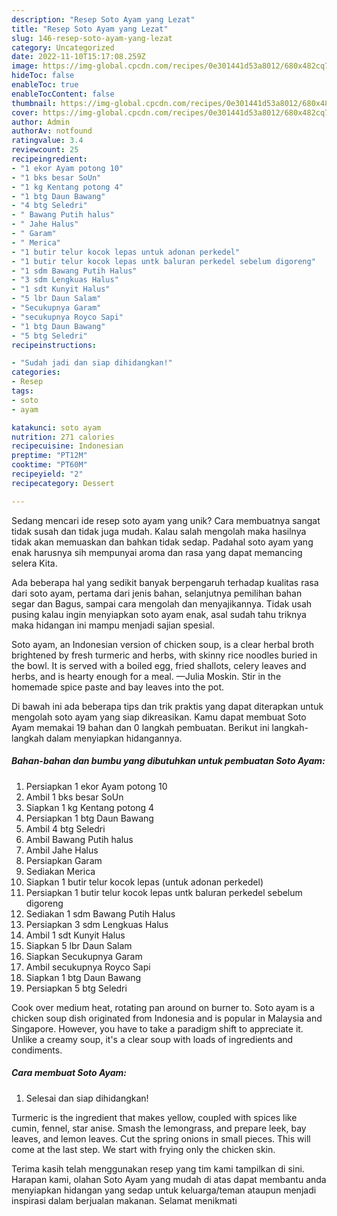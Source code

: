 ```yaml
---
description: "Resep Soto Ayam yang Lezat"
title: "Resep Soto Ayam yang Lezat"
slug: 146-resep-soto-ayam-yang-lezat
category: Uncategorized
date: 2022-11-10T15:17:08.259Z
image: https://img-global.cpcdn.com/recipes/0e301441d53a8012/680x482cq70/soto-ayam-foto-resep-utama.jpg
hideToc: false
enableToc: true
enableTocContent: false
thumbnail: https://img-global.cpcdn.com/recipes/0e301441d53a8012/680x482cq70/soto-ayam-foto-resep-utama.jpg
cover: https://img-global.cpcdn.com/recipes/0e301441d53a8012/680x482cq70/soto-ayam-foto-resep-utama.jpg
author: Admin
authorAv: notfound
ratingvalue: 3.4
reviewcount: 25
recipeingredient:
- "1 ekor Ayam potong 10"
- "1 bks besar SoUn"
- "1 kg Kentang potong 4"
- "1 btg Daun Bawang"
- "4 btg Seledri"
- " Bawang Putih halus"
- " Jahe Halus"
- " Garam"
- " Merica"
- "1 butir telur kocok lepas untuk adonan perkedel"
- "1 butir telur kocok lepas untk baluran perkedel sebelum digoreng"
- "1 sdm Bawang Putih Halus"
- "3 sdm Lengkuas Halus"
- "1 sdt Kunyit Halus"
- "5 lbr Daun Salam"
- "Secukupnya Garam"
- "secukupnya Royco Sapi"
- "1 btg Daun Bawang"
- "5 btg Seledri"
recipeinstructions:

- "Sudah jadi dan siap dihidangkan!"
categories:
- Resep
tags:
- soto
- ayam

katakunci: soto ayam 
nutrition: 271 calories
recipecuisine: Indonesian
preptime: "PT12M"
cooktime: "PT60M"
recipeyield: "2"
recipecategory: Dessert

---
```





Sedang mencari ide resep soto ayam yang unik? Cara membuatnya sangat tidak susah dan tidak juga mudah. Kalau salah mengolah maka hasilnya tidak akan memuaskan dan bahkan tidak sedap. Padahal soto ayam yang enak harusnya sih mempunyai aroma dan rasa yang dapat memancing selera Kita.





Ada beberapa hal yang sedikit banyak berpengaruh terhadap kualitas rasa dari soto ayam, pertama dari jenis bahan, selanjutnya pemilihan bahan segar dan Bagus, sampai cara mengolah dan menyajikannya. Tidak usah pusing kalau ingin menyiapkan soto ayam enak,      asal sudah tahu triknya maka hidangan ini mampu menjadi sajian spesial.














Soto ayam, an Indonesian version of chicken soup, is a clear herbal broth brightened by fresh turmeric and herbs, with skinny rice noodles buried in the bowl. It is served with a boiled egg, fried shallots, celery leaves and herbs, and is hearty enough for a meal. —Julia Moskin. Stir in the homemade spice paste and bay leaves into the pot.






Di bawah ini ada beberapa tips dan trik praktis yang dapat diterapkan untuk mengolah soto ayam yang siap dikreasikan. Kamu dapat membuat Soto Ayam memakai 19 bahan dan 0 langkah pembuatan. Berikut ini langkah-langkah dalam menyiapkan hidangannya.

<!--inarticleads1-->

##### Bahan-bahan dan bumbu yang dibutuhkan untuk pembuatan Soto Ayam:

1. Persiapkan 1 ekor Ayam potong 10
1. Ambil 1 bks besar SoUn
1. Siapkan 1 kg Kentang potong 4
1. Persiapkan 1 btg Daun Bawang
1. Ambil 4 btg Seledri
1. Ambil  Bawang Putih halus
1. Ambil  Jahe Halus
1. Persiapkan  Garam
1. Sediakan  Merica
1. Siapkan 1 butir telur kocok lepas (untuk adonan perkedel)
1. Persiapkan 1 butir telur kocok lepas untk baluran perkedel sebelum digoreng
1. Sediakan 1 sdm Bawang Putih Halus
1. Persiapkan 3 sdm Lengkuas Halus
1. Ambil 1 sdt Kunyit Halus
1. Siapkan 5 lbr Daun Salam
1. Siapkan Secukupnya Garam
1. Ambil secukupnya Royco Sapi
1. Siapkan 1 btg Daun Bawang
1. Persiapkan 5 btg Seledri


Cook over medium heat, rotating pan around on burner to. Soto ayam is a chicken soup dish originated from Indonesia and is popular in Malaysia and Singapore. However, you have to take a paradigm shift to appreciate it. Unlike a creamy soup, it&#39;s a clear soup with loads of ingredients and condiments. 

<!--inarticleads2-->

##### Cara membuat Soto Ayam:


1. Selesai dan siap dihidangkan!

Turmeric is the ingredient that makes yellow, coupled with spices like cumin, fennel, star anise. Smash the lemongrass, and prepare leek, bay leaves, and lemon leaves. Cut the spring onions in small pieces. This will come at the last step. We start with frying only the chicken skin. 

Terima kasih telah menggunakan resep yang tim kami tampilkan di sini. Harapan kami, olahan Soto Ayam yang mudah di atas dapat membantu anda menyiapkan hidangan yang sedap untuk keluarga/teman ataupun menjadi inspirasi dalam berjualan makanan. Selamat menikmati
